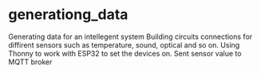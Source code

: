 # generationg_data
Generating data for an intellegent system
Building circuits connections for diffirent sensors such as temperature, sound, optical and so on. 
Using Thonny to work with ESP32 to set the devices on.
Sent sensor value to MQTT broker
